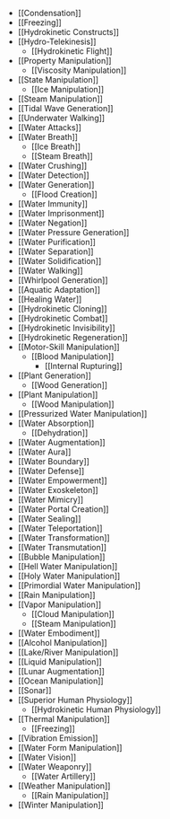- [[Condensation]]
- [[Freezing]]
- [[Hydrokinetic Constructs]]
- [[Hydro-Telekinesis]]
    - [[Hydrokinetic Flight]]
- [[Property Manipulation]]
    - [[Viscosity Manipulation]]
- [[State Manipulation]]
    - [[Ice Manipulation]]
- [[Steam Manipulation]]
- [[Tidal Wave Generation]]
- [[Underwater Walking]]
- [[Water Attacks]]
- [[Water Breath]]
    - [[Ice Breath]]
    - [[Steam Breath]]
- [[Water Crushing]]
- [[Water Detection]]
- [[Water Generation]]
    - [[Flood Creation]]
- [[Water Immunity]]
- [[Water Imprisonment]]
- [[Water Negation]]
- [[Water Pressure Generation]]
- [[Water Purification]]
- [[Water Separation]]
- [[Water Solidification]]
- [[Water Walking]]
- [[Whirlpool Generation]]
- [[Aquatic Adaptation]]
- [[Healing Water]]
- [[Hydrokinetic Cloning]]
- [[Hydrokinetic Combat]]
- [[Hydrokinetic Invisibility]]
- [[Hydrokinetic Regeneration]]
- [[Motor-Skill Manipulation]]
    - [[Blood Manipulation]]
        - [[Internal Rupturing]]
- [[Plant Generation]]
    - [[Wood Generation]]
- [[Plant Manipulation]]
    - [[Wood Manipulation]]
- [[Pressurized Water Manipulation]]
- [[Water Absorption]]
    - [[Dehydration]]
- [[Water Augmentation]]
- [[Water Aura]]
- [[Water Boundary]]
- [[Water Defense]]
- [[Water Empowerment]]
- [[Water Exoskeleton]]
- [[Water Mimicry]]
- [[Water Portal Creation]]
- [[Water Sealing]]
- [[Water Teleportation]]
- [[Water Transformation]]
- [[Water Transmutation]]
- [[Bubble Manipulation]]
- [[Hell Water Manipulation]]
- [[Holy Water Manipulation]]
- [[Primordial Water Manipulation]]
- [[Rain Manipulation]]
- [[Vapor Manipulation]]
    - [[Cloud Manipulation]]
    - [[Steam Manipulation]]
- [[Water Embodiment]]
- [[Alcohol Manipulation]]
- [[Lake/River Manipulation]]
- [[Liquid Manipulation]]
- [[Lunar Augmentation]]
- [[Ocean Manipulation]]
- [[Sonar]]
- [[Superior Human Physiology]]
    - [[Hydrokinetic Human Physiology]]
- [[Thermal Manipulation]]
    - [[Freezing]]
- [[Vibration Emission]]
- [[Water Form Manipulation]]
- [[Water Vision]]
- [[Water Weaponry]]
    - [[Water Artillery]]
- [[Weather Manipulation]]
    - [[Rain Manipulation]]
- [[Winter Manipulation]]
